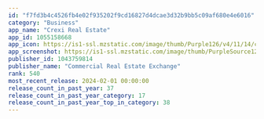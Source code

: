 ```yaml
---
id: "f7fd3b4c4526fb4e02f935202f9cd16827d4dcae3d32b9bb5c09af680e4e6016"
category: "Business"
app_name: "Crexi Real Estate"
app_id: 1055158668
app_icon: https://is1-ssl.mzstatic.com/image/thumb/Purple126/v4/11/14/cb/1114cb33-2128-9555-599d-d62b661e6a80/AppIcon-0-1x_U007emarketing-0-7-0-85-220-0.png/1024x1024bb.png
app_screenshot: https://is1-ssl.mzstatic.com/image/thumb/PurpleSource126/v4/dc/b5/3e/dcb53e14-4614-9bf1-16da-349333f6532b/54adee2a-8db9-4c21-ac06-120282cc756a_Cover-1.png/1284x2778bb.png
publisher_id: 1043759814
publisher_name: "Commercial Real Estate Exchange"
rank: 540
most_recent_release: 2024-02-01 00:00:00
release_count_in_past_year: 37
release_count_in_past_year_category: 17
release_count_in_past_year_top_in_category: 38
---
```

